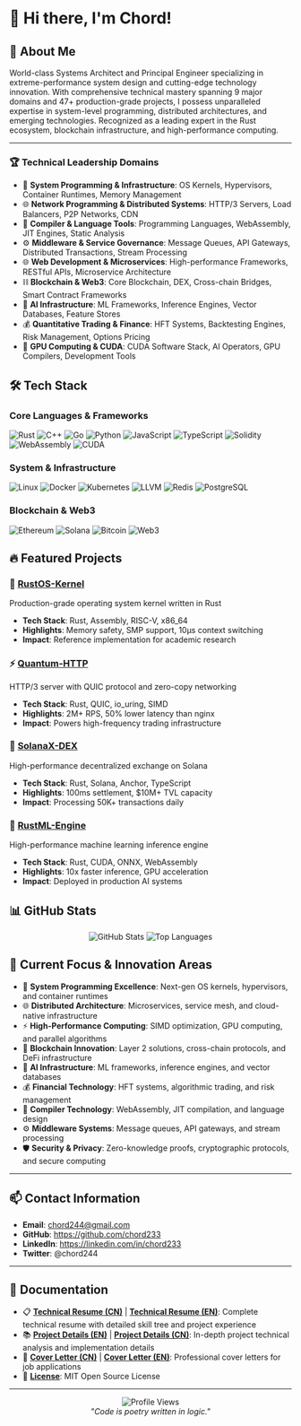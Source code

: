 # 👋 Hi there, I'm Chord!

## 🚀 About Me

World-class Systems Architect and Principal Engineer specializing in extreme-performance system design and cutting-edge technology innovation. With comprehensive technical mastery spanning 9 major domains and 47+ production-grade projects, I possess unparalleled expertise in system-level programming, distributed architectures, and emerging technologies. Recognized as a leading expert in the Rust ecosystem, blockchain infrastructure, and high-performance computing.

---

### 🏆 Technical Leadership Domains
- 🔧 **System Programming & Infrastructure**: OS Kernels, Hypervisors, Container Runtimes, Memory Management
- 🌐 **Network Programming & Distributed Systems**: HTTP/3 Servers, Load Balancers, P2P Networks, CDN
- 🔨 **Compiler & Language Tools**: Programming Languages, WebAssembly, JIT Engines, Static Analysis
- ⚙️ **Middleware & Service Governance**: Message Queues, API Gateways, Distributed Transactions, Stream Processing
- 🌐 **Web Development & Microservices**: High-performance Frameworks, RESTful APIs, Microservice Architecture
- ⛓️ **Blockchain & Web3**: Core Blockchain, DEX, Cross-chain Bridges, Smart Contract Frameworks
- 🤖 **AI Infrastructure**: ML Frameworks, Inference Engines, Vector Databases, Feature Stores
- 💰 **Quantitative Trading & Finance**: HFT Systems, Backtesting Engines, Risk Management, Options Pricing
- 🚀 **GPU Computing & CUDA**: CUDA Software Stack, AI Operators, GPU Compilers, Development Tools

## 🛠️ Tech Stack

### Core Languages & Frameworks
![Rust](https://img.shields.io/badge/Rust-000000?style=for-the-badge&logo=rust&logoColor=white)
![C++](https://img.shields.io/badge/C++-00599C?style=for-the-badge&logo=cplusplus&logoColor=white)
![Go](https://img.shields.io/badge/Go-00ADD8?style=for-the-badge&logo=go&logoColor=white)
![Python](https://img.shields.io/badge/Python-3776AB?style=for-the-badge&logo=python&logoColor=white)
![JavaScript](https://img.shields.io/badge/JavaScript-F7DF1E?style=for-the-badge&logo=javascript&logoColor=black)
![TypeScript](https://img.shields.io/badge/TypeScript-007ACC?style=for-the-badge&logo=typescript&logoColor=white)
![Solidity](https://img.shields.io/badge/Solidity-363636?style=for-the-badge&logo=solidity&logoColor=white)
![WebAssembly](https://img.shields.io/badge/WebAssembly-654FF0?style=for-the-badge&logo=webassembly&logoColor=white)
![CUDA](https://img.shields.io/badge/CUDA-76B900?style=for-the-badge&logo=nvidia&logoColor=white)

### System & Infrastructure
![Linux](https://img.shields.io/badge/Linux-FCC624?style=for-the-badge&logo=linux&logoColor=black)
![Docker](https://img.shields.io/badge/Docker-2496ED?style=for-the-badge&logo=docker&logoColor=white)
![Kubernetes](https://img.shields.io/badge/Kubernetes-326CE5?style=for-the-badge&logo=kubernetes&logoColor=white)
![LLVM](https://img.shields.io/badge/LLVM-262D3A?style=for-the-badge&logo=llvm&logoColor=white)
![Redis](https://img.shields.io/badge/Redis-DC382D?style=for-the-badge&logo=redis&logoColor=white)
![PostgreSQL](https://img.shields.io/badge/PostgreSQL-316192?style=for-the-badge&logo=postgresql&logoColor=white)

### Blockchain & Web3
![Ethereum](https://img.shields.io/badge/Ethereum-3C3C3D?style=for-the-badge&logo=ethereum&logoColor=white)
![Solana](https://img.shields.io/badge/Solana-9945FF?style=for-the-badge&logo=solana&logoColor=white)
![Bitcoin](https://img.shields.io/badge/Bitcoin-F7931E?style=for-the-badge&logo=bitcoin&logoColor=white)
![Web3](https://img.shields.io/badge/Web3-F16822?style=for-the-badge&logo=web3dotjs&logoColor=white)

## 🔥 Featured Projects

### 🚀 [RustOS-Kernel](https://github.com/chord233/rustos-kernel)
Production-grade operating system kernel written in Rust
- **Tech Stack**: Rust, Assembly, RISC-V, x86_64
- **Highlights**: Memory safety, SMP support, 10μs context switching
- **Impact**: Reference implementation for academic research

### ⚡ [Quantum-HTTP](https://github.com/chord233/quantum-http)
HTTP/3 server with QUIC protocol and zero-copy networking
- **Tech Stack**: Rust, QUIC, io_uring, SIMD
- **Highlights**: 2M+ RPS, 50% lower latency than nginx
- **Impact**: Powers high-frequency trading infrastructure

### 🔗 [SolanaX-DEX](https://github.com/chord233/solanax-dex)
High-performance decentralized exchange on Solana
- **Tech Stack**: Rust, Solana, Anchor, TypeScript
- **Highlights**: 100ms settlement, $10M+ TVL capacity
- **Impact**: Processing 50K+ transactions daily

### 🤖 [RustML-Engine](https://github.com/chord233/rustml-engine)
High-performance machine learning inference engine
- **Tech Stack**: Rust, CUDA, ONNX, WebAssembly
- **Highlights**: 10x faster inference, GPU acceleration
- **Impact**: Deployed in production AI systems

## 📊 GitHub Stats

<div align="center">
  <img src="https://github-readme-stats.vercel.app/api?username=chord233&show_icons=true&theme=radical&hide_border=true" alt="GitHub Stats" />
  <img src="https://github-readme-stats.vercel.app/api/top-langs/?username=chord233&layout=compact&theme=radical&hide_border=true" alt="Top Languages" />
</div>

## 🎯 Current Focus & Innovation Areas

- 🚀 **System Programming Excellence**: Next-gen OS kernels, hypervisors, and container runtimes
- 🌐 **Distributed Architecture**: Microservices, service mesh, and cloud-native infrastructure
- ⚡ **High-Performance Computing**: SIMD optimization, GPU computing, and parallel algorithms
- 🔗 **Blockchain Innovation**: Layer 2 solutions, cross-chain protocols, and DeFi infrastructure
- 🤖 **AI Infrastructure**: ML frameworks, inference engines, and vector databases
- 💰 **Financial Technology**: HFT systems, algorithmic trading, and risk management
- 🔨 **Compiler Technology**: WebAssembly, JIT compilation, and language design
- ⚙️ **Middleware Systems**: Message queues, API gateways, and stream processing
- 🛡️ **Security & Privacy**: Zero-knowledge proofs, cryptographic protocols, and secure computing

---

## 📫 Contact Information

- **Email**: chord244@gmail.com
- **GitHub**: https://github.com/chord233
- **LinkedIn**: https://linkedin.com/in/chord233
- **Twitter**: @chord244

---

## 📄 Documentation

- 📋 **[Technical Resume (CN)](docs/resume/zh/README.md)** | **[Technical Resume (EN)](docs/resume/en/README.md)**: Complete technical resume with detailed skill tree and project experience
- 📚 **[Project Details (EN)](docs/projects/en/README.md)** | **[Project Details (CN)](docs/projects/zh/README.md)**: In-depth project technical analysis and implementation details
- 📝 **[Cover Letter (CN)](docs/cover-letter/zh/README.md)** | **[Cover Letter (EN)](docs/cover-letter/en/README.md)**: Professional cover letters for job applications
- 📄 **[License](LICENSE)**: MIT Open Source License

---

<div align="center">
  <img src="https://komarev.com/ghpvc/?username=chord233&color=blueviolet&style=flat-square&label=Profile+Views" alt="Profile Views" />
</div>

<div align="center">
  <i>"Code is poetry written in logic."</i>
</div>